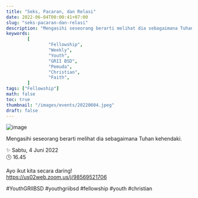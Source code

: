 ```yaml
---
title: "Seks, Pacaran, dan Relasi"
date: 2022-06-04T00:00:41+07:00
slug: "seks-pacaran-dan-relasi"
description: "Mengasihi seseorang berarti melihat dia sebagaimana Tuhan kehendaki."
keywords:
        [
                "Fellowship",
                "Weekly",
                "Youth",
                "GRII BSD",
                "Pemuda",
                "Christian",
                "Faith",
        ]
tags: ["Fellowship"]
math: false
toc: true
thumbnail: "/images/events/20220604.jpeg"
draft: false
---
```


![image](/images/events/20220604.jpeg)

Mengasihi seseorang berarti melihat dia sebagaimana Tuhan kehendaki.

✨ Sabtu, 4 Juni 2022\
🕓 16.45

Ayo ikut kita secara daring!\
https://us02web.zoom.us/j/98569521706

#YouthGRIIBSD #youthgriibsd #fellowship #youth #christian
